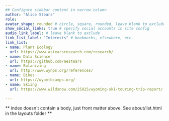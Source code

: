 ```yaml
---
## Configure sidebar content in narrow column
author: "Alice Stears"
role: 
avatar_shape: rounded # circle, square, rounded, leave blank to exclude
show_social_links: true # specify social accounts in site config
audio_link_label: # leave blank to exclude
link_list_label: "Interests" # bookmarks, elsewhere, etc.
link_list:
- name: Plant Ecology
  url: https://www.astearsresearch.com/research/
- name: Data Science
  url: https://github.com/aestears
- name: Botanizing
  url: http://www.wynps.org/references/
- name: Bikes
  url: https://wyomtbcamps.org/
- name: Skiing
  url: https://www.wildsnow.com/25825/wyoming-ski-touring-trip-report/
  
---
```


** index doesn't contain a body, just front matter above.
See about/list.html in the layouts folder **
